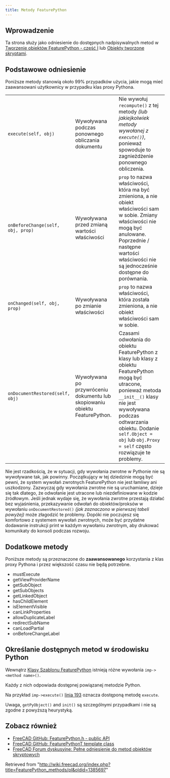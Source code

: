 ```yaml
---
title: Metody FeaturePython
---
```

## Wprowadzenie

Ta strona służy jako odniesienie do dostępnych nadpisywalnych metod w [Tworzenie obiektów FeaturePython - część I](/Create_a_FeaturePython_object_part_I/pl "Create a FeaturePython object part I/pl") lub [Obiekty tworzone skryptami](/Scripted_objects/pl "Scripted objects/pl").

## Podstawowe odniesienie

Poniższe metody stanowią około 99% przypadków użycia, jakie mogą mieć zaawansowani użytkownicy w przypadku klas proxy Pythona.

|  |  |  |
| --- | --- | --- |
| `execute(self, obj)` | Wywoływana podczas ponownego obliczania dokumentu | Nie wywołuj `recompute()` z tej metody *(lub jakiejkolwiek metody wywołanej z `execute()`)*, ponieważ spowoduje to zagnieżdżenie ponownego obliczenia. |
| `onBeforeChange(self, obj, prop)` | Wywoływana przed zmianą wartości właściwości | `prop` to nazwa właściwości, która ma być zmieniona, a nie obiekt właściwości sam w sobie. Zmiany właściwości nie mogą być anulowane. Poprzednie / następne wartości właściwości nie są jednocześnie dostępne do porównania. |
| `onChanged(self, obj, prop)` | Wywoływana po zmianie właściwości | `prop` to nazwa właściwości, która została zmieniona, a nie obiekt właściwości sam w sobie. |
| `onDocumentRestored(self, obj)` | Wywoływana po przywróceniu dokumentu lub skopiowaniu obiektu FeaturePython. | Czasami odwołania do obiektu FeaturePython z klasy lub klasy z obiektu FeaturePython mogą być utracone, ponieważ metoda `__init__()` klasy nie jest wywoływana podczas odtwarzania obiektu. Dodanie `self.Object = obj` lub `obj.Proxy = self` często rozwiązuje te problemy. |

Nie jest rzadkością, że w sytuacji, gdy wywołania zwrotne w Pythonie nie są wywoływane tak, jak powinny. Początkujący w tej dziedzinie mogą być pewni, że system wywołań zwrotnych FeaturePython nie jest łamliwy ani uszkodzony. Zazwyczaj gdy wywołania zwrotne nie są uruchamiane, dzieje się tak dlatego, że odwołanie jest utracone lub niezdefiniowane w kodzie źródłowym. Jeśli jednak wydaje się, że wywołania zwrotne przestają działać bez wyjaśnienia, przekazywanie odwołań do obiektów/proksów w wywołaniu `onDocumentRestored()` *(jak zaznaczono w pierwszej tabeli powyżej)* może złagodzić te problemy. Dopóki nie poczujesz się komfortowo z systemem wywołań zwrotnych, może być przydatne dodawanie instrukcji print w każdym wywołaniu zwrotnym, aby drukować komunikaty do konsoli podczas rozwoju.

## Dodatkowe metody

Poniższe metody są przeznaczone do **zaawansowanego** korzystania z klas proxy Pythona i przez większość czasu nie będą potrzebne.

* mustExecute
* getViewProviderName
* getSubObject
* getSubObjects
* getLinkedObject
* hasChildElement
* isElementVisible
* canLinkProperties
* allowDuplicateLabel
* redirectSubName
* canLoadPartial
* onBeforeChangeLabel

## Określanie dostępnych metod w środowisku Python

Wewnątrz [Klasy Szablonu FeaturePython](https://github.com/FreeCAD/FreeCAD/blob/76e74294894bbce46d006e149315c6274d206278/src/App/FeaturePython.h#L161-L351) istnieją różne wywołania `imp-><method name>()`.

Każdy z nich odpowiada dostępnej powiązanej metodzie Python.

Na przykład `imp->execute()` [linia 193](https://github.com/FreeCAD/FreeCAD/blob/76e74294894bbce46d006e149315c6274d206278/src/App/FeaturePython.h#L193) oznacza dostęponą metodę `execute`.

Uwaga, `getPyObject()` and `init()` są szczególnymi przypadkami i nie są zgodne z powyższą heurystyką.

## Zobacz również

* [FreeCAD GitHub: FeaturePython.h - public API](https://github.com/FreeCAD/FreeCAD/blob/76e74294894bbce46d006e149315c6274d206278/src/App/FeaturePython.h#L44-L86)
* [FreeCAD GitHub: FeaturePythonT template class](https://github.com/FreeCAD/FreeCAD/blob/76e74294894bbce46d006e149315c6274d206278/src/App/FeaturePython.h#L167)
* [FreeCAD Forum dyskusyjne: Pełne odniesienie do metod obiektów skryptowych](https://forum.freecadweb.org/viewtopic.php?f=22&t=49194)

Retrieved from "<http://wiki.freecad.org/index.php?title=FeaturePython_methods/pl&oldid=1385697>"